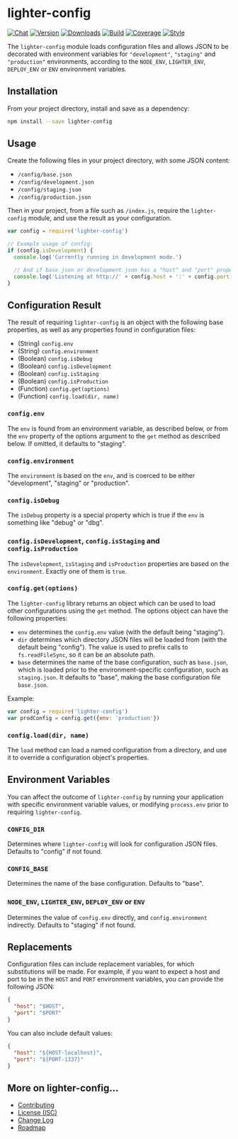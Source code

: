 # lighter-config
[![Chat](https://badges.gitter.im/chat.svg)](//gitter.im/lighterio/public)
[![Version](https://img.shields.io/npm/v/lighter-config.svg)](//www.npmjs.com/package/lighter-config)
[![Downloads](https://img.shields.io/npm/dm/lighter-config.svg)](//www.npmjs.com/package/lighter-config)
[![Build](https://img.shields.io/travis/lighterio/lighter-config.svg)](//travis-ci.org/lighterio/lighter-config)
[![Coverage](https://img.shields.io/coveralls/lighterio/lighter-config/master.svg)](//coveralls.io/r/lighterio/lighter-config)
[![Style](https://img.shields.io/badge/code%20style-standard-brightgreen.svg)](//www.npmjs.com/package/standard)

The `lighter-config` module loads configuration files and allows JSON to be
decorated with environment variables for `"development"`, `"staging"` and
`"production"` environments, according to the `NODE_ENV`, `LIGHTER_ENV`,
`DEPLOY_ENV` or `ENV` environment variables.

## Installation
From your project directory, install and save as a dependency:
```bash
npm install --save lighter-config
```

## Usage
Create the following files in your project directory, with some JSON content:
* `/config/base.json`
* `/config/development.json`
* `/config/staging.json`
* `/config/production.json`

Then in your project, from a file such as `/index.js`, require the
`lighter-config` module, and use the result as your configuration.

```js
var config = require('lighter-config')

// Example usage of config:
if (config.isDevelopment) {
  console.log('Currently running in development mode.')

  // And if base.json or development.json has a "host" and "port" property:
  console.log('Listening at http://' + config.host + ':' + config.port)
}
```

## Configuration Result
The result of requiring `lighter-config` is an object with the following
base properties, as well as any properties found in configuration files:

* (String) `config.env`
* (String) `config.environment`
* (Boolean) `config.isDebug`
* (Boolean) `config.isDevelopment`
* (Boolean) `config.isStaging`
* (Boolean) `config.isProduction`
* (Function) `config.get(options)`
* (Function) `config.load(dir, name)`

### `config.env`
The `env` is found from an environment variable, as described below, or from
the `env` property of the options argument to the `get` method as described
below. If omitted, it defaults to "staging".

### `config.environment`
The `environment` is based on the `env`, and is coerced to be either
"development", "staging" or "production".

### `config.isDebug`
The `isDebug` property is a special property which is true if the `env` is
something like "debug" or "dbg".

### `config.isDevelopment`, `config.isStaging` and `config.isProduction`
The `isDevelopment`, `isStaging` and `isProduction` properties are based on the
`environment`. Exactly one of them is `true`.

### `config.get(options)`
The `lighter-config` library returns an object which can be used to load other
configurations using the `get` method. The options object can have the
following properties:
* `env` determines the `config.env` value (with the default being "staging").
* `dir` determines which directory JSON files will be loaded from (with the
  default being "config"). The value is used to prefix calls to
  `fs.readFileSync`, so it can be an absolute path.
* `base` determines the name of the base configuration, such as `base.json`,
  which is loaded prior to the environment-specific configuration, such as
  `staging.json`. It defaults to "base", making the base configuration file
  `base.json`.

Example:
```js
var config = require('lighter-config')
var prodConfig = config.get({env: 'production'})
```

### `config.load(dir, name)`
The `load` method can load a named configuration from a directory, and use it
to override a configuration object's properties.

## Environment Variables
You can affect the outcome of `lighter-config` by running your application with
specific environment variable values, or modifying `process.env` prior to
requiring `lighter-config`.

### `CONFIG_DIR`
Determines where `lighter-config` will look for configuration JSON files.
Defaults to "config" if not found.

### `CONFIG_BASE`
Determines the name of the base configuration. Defaults to "base".

### `NODE_ENV`, `LIGHTER_ENV`, `DEPLOY_ENV` or `ENV`
Determines the value of `config.env` directly, and `config.environment`
indirectly. Defaults to "staging" if not found.

## Replacements
Configuration files can include replacement variables, for which substitutions
will be made. For example, if you want to expect a host and port to be in the
`HOST` and `PORT` environment variables, you can provide the following JSON:
```json
{
  "host": "$HOST",
  "port": "$PORT"
}
```

You can also include default values:
```json
{
  "host": "${HOST-localhost}",
  "port": "${PORT-1337}"
}
```

## More on lighter-config...
* [Contributing](//github.com/lighterio/lighter-config/blob/master/CONTRIBUTING.md)
* [License (ISC)](//github.com/lighterio/lighter-config/blob/master/LICENSE.md)
* [Change Log](//github.com/lighterio/lighter-config/blob/master/CHANGELOG.md)
* [Roadmap](//github.com/lighterio/lighter-config/blob/master/ROADMAP.md)
